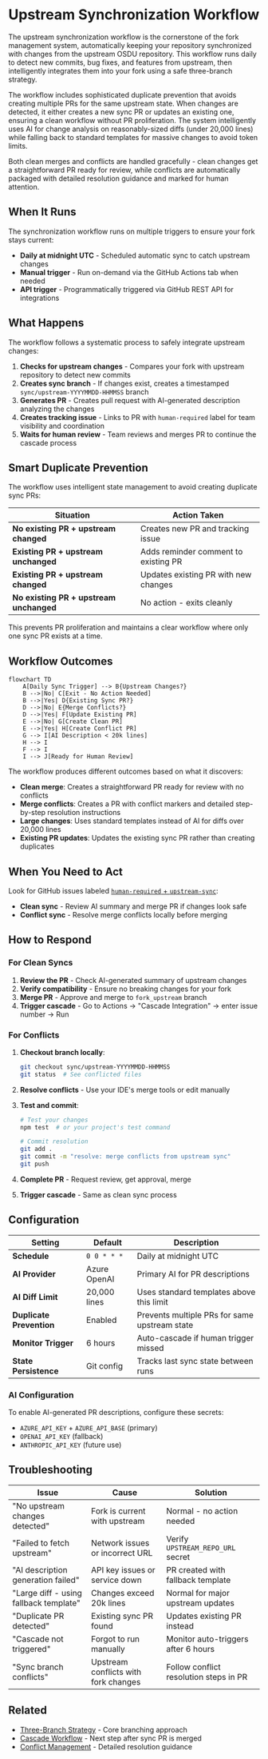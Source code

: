# Upstream Synchronization Workflow

The upstream synchronization workflow is the cornerstone of the fork management system, automatically keeping your repository synchronized with changes from the upstream OSDU repository. This workflow runs daily to detect new commits, bug fixes, and features from upstream, then intelligently integrates them into your fork using a safe three-branch strategy.

The workflow includes sophisticated duplicate prevention that avoids creating multiple PRs for the same upstream state. When changes are detected, it either creates a new sync PR or updates an existing one, ensuring a clean workflow without PR proliferation. The system intelligently uses AI for change analysis on reasonably-sized diffs (under 20,000 lines) while falling back to standard templates for massive changes to avoid token limits.

Both clean merges and conflicts are handled gracefully - clean changes get a straightforward PR ready for review, while conflicts are automatically packaged with detailed resolution guidance and marked for human attention.

## When It Runs

The synchronization workflow runs on multiple triggers to ensure your fork stays current:

- **Daily at midnight UTC** - Scheduled automatic sync to catch upstream changes
- **Manual trigger** - Run on-demand via the GitHub Actions tab when needed
- **API trigger** - Programmatically triggered via GitHub REST API for integrations

## What Happens

The workflow follows a systematic process to safely integrate upstream changes:

1. **Checks for upstream changes** - Compares your fork with upstream repository to detect new commits
2. **Creates sync branch** - If changes exist, creates a timestamped `sync/upstream-YYYYMMDD-HHMMSS` branch
3. **Generates PR** - Creates pull request with AI-generated description analyzing the changes
4. **Creates tracking issue** - Links to PR with `human-required` label for team visibility and coordination
5. **Waits for human review** - Team reviews and merges PR to continue the cascade process

## Smart Duplicate Prevention

The workflow uses intelligent state management to avoid creating duplicate sync PRs:

| Situation | Action Taken |
|-----------|-------------|
| **No existing PR + upstream changed** | Creates new PR and tracking issue |
| **Existing PR + upstream unchanged** | Adds reminder comment to existing PR |
| **Existing PR + upstream changed** | Updates existing PR with new changes |
| **No existing PR + upstream unchanged** | No action - exits cleanly |

This prevents PR proliferation and maintains a clear workflow where only one sync PR exists at a time.

## Workflow Outcomes

```mermaid
flowchart TD
    A[Daily Sync Trigger] --> B{Upstream Changes?}
    B -->|No| C[Exit - No Action Needed]
    B -->|Yes| D{Existing Sync PR?}
    D -->|No| E{Merge Conflicts?}
    D -->|Yes| F[Update Existing PR]
    E -->|No| G[Create Clean PR]
    E -->|Yes| H[Create Conflict PR]
    G --> I[AI Description < 20k lines]
    H --> I
    F --> I
    I --> J[Ready for Human Review]
```

The workflow produces different outcomes based on what it discovers:
- **Clean merge**: Creates a straightforward PR ready for review with no conflicts
- **Merge conflicts**: Creates a PR with conflict markers and detailed step-by-step resolution instructions
- **Large changes**: Uses standard templates instead of AI for diffs over 20,000 lines
- **Existing PR updates**: Updates the existing sync PR rather than creating duplicates

## When You Need to Act

Look for GitHub issues labeled [`human-required` + `upstream-sync`](../../issues?q=is:open+label:human-required+label:upstream-sync):

- **Clean sync** - Review AI summary and merge PR if changes look safe
- **Conflict sync** - Resolve merge conflicts locally before merging

## How to Respond

### For Clean Syncs
1. **Review the PR** - Check AI-generated summary of upstream changes
2. **Verify compatibility** - Ensure no breaking changes for your fork
3. **Merge PR** - Approve and merge to `fork_upstream` branch
4. **Trigger cascade** - Go to Actions → "Cascade Integration" → enter issue number → Run

### For Conflicts
1. **Checkout branch locally**:
   ```bash
   git checkout sync/upstream-YYYYMMDD-HHMMSS
   git status  # See conflicted files
   ```

2. **Resolve conflicts** - Use your IDE's merge tools or edit manually
3. **Test and commit**:
   ```bash
   # Test your changes
   npm test  # or your project's test command

   # Commit resolution
   git add .
   git commit -m "resolve: merge conflicts from upstream sync"
   git push
   ```

4. **Complete PR** - Request review, get approval, merge
5. **Trigger cascade** - Same as clean sync process

## Configuration

| Setting | Default | Description |
|---------|---------|-------------|
| **Schedule** | `0 0 * * *` | Daily at midnight UTC |
| **AI Provider** | Azure OpenAI | Primary AI for PR descriptions |
| **AI Diff Limit** | 20,000 lines | Uses standard templates above this limit |
| **Duplicate Prevention** | Enabled | Prevents multiple PRs for same upstream state |
| **Monitor Trigger** | 6 hours | Auto-cascade if human trigger missed |
| **State Persistence** | Git config | Tracks last sync state between runs |

### AI Configuration
To enable AI-generated PR descriptions, configure these secrets:
- `AZURE_API_KEY` + `AZURE_API_BASE` (primary)
- `OPENAI_API_KEY` (fallback)
- `ANTHROPIC_API_KEY` (future use)

## Troubleshooting

| Issue | Cause | Solution |
|-------|-------|----------|
| "No upstream changes detected" | Fork is current with upstream | Normal - no action needed |
| "Failed to fetch upstream" | Network issues or incorrect URL | Verify `UPSTREAM_REPO_URL` secret |
| "AI description generation failed" | API key issues or service down | PR created with fallback template |
| "Large diff - using fallback template" | Changes exceed 20k lines | Normal for major upstream updates |
| "Duplicate PR detected" | Existing sync PR found | Updates existing PR instead |
| "Cascade not triggered" | Forgot to run manually | Monitor auto-triggers after 6 hours |
| "Sync branch conflicts" | Upstream conflicts with fork changes | Follow conflict resolution steps in PR |

## Related

- [Three-Branch Strategy](../decisions/adr_001_three_branch_strategy.md) - Core branching approach
- [Cascade Workflow](cascade.md) - Next step after sync PR is merged
- [Conflict Management](../decisions/adr_005_conflict_management.md) - Detailed resolution guidance